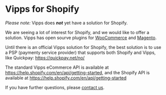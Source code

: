 # Vipps for Shopify

*Please note:* Vipps does **_not_** yet have a solution for Shopify.

We are seeing a lot of interest for Shopify, and we would like to offer a solution. 
Vipps has open sourve plugins for 
[WooCommerce](https://www.vipps.no/bedrift/vipps-pa-nett/woocommerce) 
and 
[Magento](https://www.vipps.no/bedrift/vipps-pa-nett/magento).

Until there is an official Vipps solution for Shopify, 
the best solution is to use a PSP (paymenty service provider) that supports both Shopify and Vipps, 
like Quickpay: https://quickpay.net/no/

The standard Vipps eCommerce API is available at https://help.shopify.com/en/api/getting-started, and the Shopify API is available at https://help.shopify.com/en/api/getting-started

If you have further questions, please [contact us](https://github.com/vippsas/vipps-developers/blob/master/contact.md).
